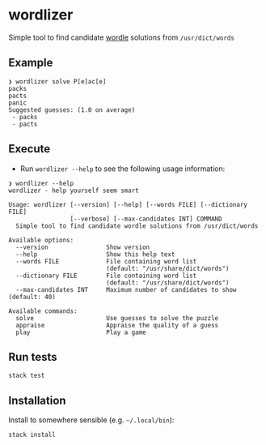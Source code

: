 # wordlizer

Simple tool to find candidate [wordle](https://www.powerlanguage.co.uk/wordle/) solutions from `/usr/dict/words`

## Example

```shell
❯ wordlizer solve P[e]ac[e]
packs
pacts
panic
Suggested guesses: (1.0 on average)
 - packs
 - pacts
```

## Execute

* Run `wordlizer --help` to see the following usage information:

```shell
❯ wordlizer --help
wordlizer - help yourself seem smart

Usage: wordlizer [--version] [--help] [--words FILE] [--dictionary FILE] 
                 [--verbose] [--max-candidates INT] COMMAND
  Simple tool to find candidate wordle solutions from /usr/dict/words

Available options:
  --version                Show version
  --help                   Show this help text
  --words FILE             File containing word list
                           (default: "/usr/share/dict/words")
  --dictionary FILE        File containing word list
                           (default: "/usr/share/dict/words")
  --max-candidates INT     Maximum number of candidates to show (default: 40)

Available commands:
  solve                    Use guesses to solve the puzzle
  appraise                 Appraise the quality of a guess
  play                     Play a game
```

## Run tests

```shell
stack test
```

## Installation

Install to somewhere sensible (e.g. `~/.local/bin`):

```shell
stack install
```

